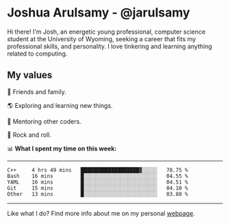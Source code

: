# Joshua Arulsamy - @jarulsamy

Hi there! I'm Josh, an energetic young professional, computer science student at the University of Wyoming, seeking a career that fits my professional skills, and personality. I love tinkering and learning anything related to computing.

## My values

:yellow_heart: Friends and family.

:earth_americas: Exploring and learning new things.

:book: Mentoring other coders.

:guitar: Rock and roll.

:bar_chart: **What I spent my time on this week:**

------
<!--START_SECTION:waka-->
```text
C++     4 hrs 49 mins   ███████████████████▓░░░░░   78.75 % 
Bash    16 mins         █░░░░░░░░░░░░░░░░░░░░░░░░   04.55 % 
YAML    16 mins         █░░░░░░░░░░░░░░░░░░░░░░░░   04.51 % 
Git     15 mins         █░░░░░░░░░░░░░░░░░░░░░░░░   04.10 % 
Other   13 mins         █░░░░░░░░░░░░░░░░░░░░░░░░   03.80 % 
```
<!--END_SECTION:waka-->
------

Like what I do? Find more info about me on my personal [webpage](https://arulsamy.me).
